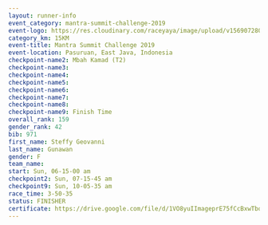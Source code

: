 ```yaml
---
layout: runner-info 
event_category: mantra-summit-challenge-2019 
event-logo: https://res.cloudinary.com/raceyaya/image/upload/v1569072809/logo/mantra-image_segrbx.jpg
category_km: 15KM 
event-title: Mantra Summit Challenge 2019 
event-location: Pasuruan, East Java, Indonesia 
checkpoint-name2: Mbah Kamad (T2) 
checkpoint-name3: 
checkpoint-name4: 
checkpoint-name5: 
checkpoint-name6: 
checkpoint-name7: 
checkpoint-name8: 
checkpoint-name9: Finish Time
overall_rank: 159
gender_rank: 42
bib: 971
first_name: Steffy Geovanni
last_name: Gunawan
gender: F
team_name: 
start: Sun, 06-15-00 am
checkpoint2: Sun, 07-15-45 am
checkpoint9: Sun, 10-05-35 am
race_time: 3-50-35
status: FINISHER
certificate: https://drive.google.com/file/d/1VO8yuIImageprE75fCcBxwTbqsEmy99-/view?usp=sharing
---
```


